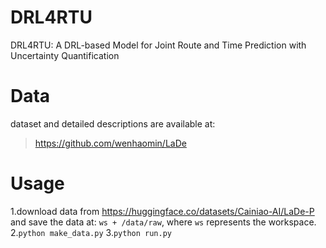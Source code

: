 # DRL4RTU
DRL4RTU: A DRL-based Model for Joint Route and Time Prediction with Uncertainty Quantification

# Data
dataset and detailed descriptions are available at:
>https://github.com/wenhaomin/LaDe

# Usage
1.download data from https://huggingface.co/datasets/Cainiao-AI/LaDe-P and save the data at: `ws + /data/raw`, where `ws` represents the workspace.
2.`python make_data.py`
3.`python run.py`
